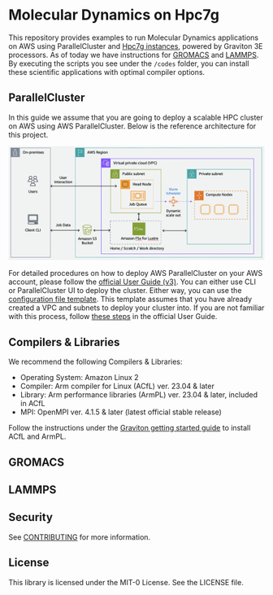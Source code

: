 # Molecular Dynamics on Hpc7g

This repository provides examples to run Molecular Dynamics applications on AWS using ParallelCluster and [Hpc7g instances](https://aws.amazon.com/ec2/instance-types/hpc7g/?trk=7aa1d67a-83b9-4934-8322-71040c588cf4&sc_channel=el), powered by Graviton 3E processors. As of today we have instructions for [GROMACS](https://www.gromacs.org/) and [LAMMPS](https://www.lammps.org/). By executing the scripts you see under the `/codes` folder, you can install these scientific applications with optimal compiler options.

## ParallelCluster

In this guide we assume that you are going to deploy a scalable HPC cluster on AWS using AWS ParallelCluster. Below is the reference architecture for this project. 

![ParallelCluster](images/ParallelCluster.png)

For detailed procedures on how to deploy AWS ParallelCluster on your AWS account, please follow the [official User Guide (v3)](https://docs.aws.amazon.com/parallelcluster/latest/ug/what-is-aws-parallelcluster.html). You can either use CLI or ParallelCluster UI to deploy the cluster. Either way, you can use the [configuration file template](/codes/setup/md-cluster.yaml). This template assumes that you have already created a VPC and subnets to deploy your cluster into. If you are not familiar with this process, follow [these steps](https://docs.aws.amazon.com/parallelcluster/latest/ug/install-v3-configuring.html) in the official User Guide.   

## Compilers & Libraries 

We recommend the following Compilers & Libraries:
- Operating System: Amazon Linux 2
- Compiler: Arm compiler for Linux (ACfL) ver. 23.04 & later
- Library: Arm performance libraries (ArmPL) ver. 23.04 & later, included in ACfL
- MPI: OpenMPI ver. 4.1.5 & later (latest official stable release)

Follow the instructions under the [Graviton getting started guide](https://github.com/aws/aws-graviton-getting-started/tree/main/HPC) to install ACfL and ArmPL. 

## GROMACS



## LAMMPS


## Security

See [CONTRIBUTING](CONTRIBUTING.md#security-issue-notifications) for more information.

## License

This library is licensed under the MIT-0 License. See the LICENSE file.
